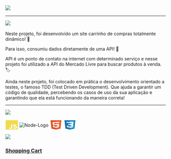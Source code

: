 
<div align="start">

<img src="https://img.shields.io/static/v1?label=Projeto&message=Shopping Cart &color=red&style=for-the-badge&logo=github"/>

---   

<img src="https://img.shields.io/static/v1?label=Finalidade&message=Contexto&color=blue&style=for-the-badge&logo=github"/>
<p> Neste projeto, foi desenvolvido um site carrinho de compras totalmente dinâmico! 🛒

Para isso, consumiu dados diretamente de uma API! 🤩

API é um ponto de contato na internet com determinado serviço e nesse projeto foi utilizado a API do Mercado Livre para buscar produtos à venda. 🏷

Ainda neste projeto, foi colocado em prática o desenvolvimento orientado a testes, o famoso TDD (Test Driven Development). Que ajuda a garantir um código de qualidade, percebendo os casos de uso da sua aplicação e garantindo que ela está funcionando da maneira correta! 
</p>


---   

<img src="https://img.shields.io/static/v1?label=Habilidades Aprendidas&message=Ferramentas e Tecnologias&color=yellow&style=for-the-badge&logo=github"/>
<p></p> 
<img align="center" alt="Suelem-Js" height="30" width="40" src="https://raw.githubusercontent.com/devicons/devicon/master/icons/javascript/javascript-plain.svg">
<img align="center" alt="Node-Logo" height="30" width="40" src="https://cdn.jsdelivr.net/gh/devicons/devicon/icons/nodejs/nodejs-original.svg"></a>
<img align="center" alt="Suelem-HTML" height="30" width="40" src="https://raw.githubusercontent.com/devicons/devicon/master/icons/html5/html5-original.svg">
<img align="center" alt="Suelem-CSS" height="30" width="40" src="https://raw.githubusercontent.com/devicons/devicon/master/icons/css3/css3-original.svg">
<p></p> 

<img src="https://img.shields.io/static/v1?label=Link&message=Shopping Cart&color=purple&style=for-the-badge&logo=github"/>

### <b> <a href="https://suelemmacedo.github.io/Shopping-Cart-Project/">Shopping Cart</a> </b> <br>

</div>

<div align="center">

